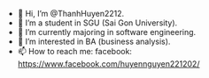 - 👋 Hi, I’m @ThanhHuyen2212.
- 👀 I’m a student in SGU (Sai Gon University).
- 🌱 I’m currently majoring in software engineering.
- 💞️ I’m interested in BA (business analysis).
- 📫 How to reach me: facebook: https://www.facebook.com/huyennguyen221202/

<!---
ThanhHuyen2212/ThanhHuyen2212 is a ✨ special ✨ repository because its `README.md` (this file) appears on your GitHub profile.
You can click the Preview link to take a look at your changes.
--->
